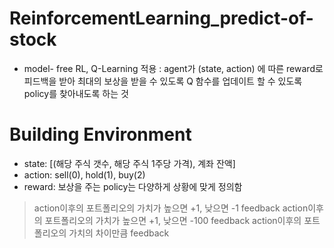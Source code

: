 # ReinforcementLearning_predict-of-stock

* model- free RL, Q-Learning 적용
  : agent가 (state, action) 에 따른 reward로 피드백을 받아 최대의 보상을 받을 수 있도록 Q 함수를 업데이트 할 수 있도록 policy를 찾아내도록 하는 것
  
  
  
# Building Environment


* state: [(해당 주식 갯수, 해당 주식 1주당 가격), 계좌 잔액]
* action: sell(0), hold(1), buy(2)
* reward: 보상을 주는 policy는 다양하게 상황에 맞게 정의함

> action이후의 포트폴리오의 가치가 높으면 +1, 낮으면 -1 feedback
> action이후의 포트폴리오의 가치가 높으면 +1, 낮으면 -100 feedback
> action이후의 포트폴리오의 가치의 차이만큼 feedback  
